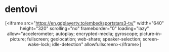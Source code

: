 # dentovi

<center>

[&lt;iframe src=&quot;https://en.gdplayertv.to/embed/sportstars3-tv/&quot; width=&quot;640&quot; height=&quot;320&quot; scrolling=&quot;no&quot; frameborder=&quot;0&quot; loading=&quot;lazy&quot; allow=&quot;accelerometer; autoplay; encrypted-media; gyroscope; picture-in-picture; fullscreen; geolocation; web-share; speaker-selection; screen-wake-lock; idle-detection&quot; allowfullscreen&gt;&lt;/iframe&gt;]
</center>
